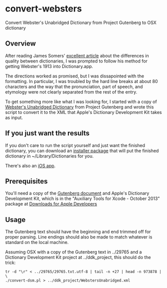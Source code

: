 convert-websters
================

Convert Webster's Unabridged Dictionary from Project Gutenberg to OSX dictionary

## Overview

After reading James Somers' [excellent article][jsomersDictionary] about the
differences in quality between dictionaries, I was prompted to follow his method
for getting Webster's 1913 into Dictionary.app.

The directions worked as promised, but I was dissapointed with the formatting.
In particular, I was troubled by the hard line breaks at about 80 characters
and the way that the pronunciation, part of speech, and etymology were not
clearly separated from the rest of the entry.

To get something more like what I was looking for, I started with a copy of
[Webster's Unabridged Dictionary][gutenbergWebsters] from Project Gutenberg and
wrote this script to convert it to the XML that Apple's Dictionary Development
Kit takes as input.

## If you just want the results

If you don't care to run the script yourself and just want the finished
dictionary, you can download an [installer package][installerPackage] that will
put the finished dictionary in \~/Library/Dictionaries for you.

There's also an [iOS app][app].

## Prerequisites

You'll need a copy of the [Gutenberg document][gutenbergWebsters] and Apple's
Dictionary Development Kit, which is in the "Auxiliary Tools for Xcode - October
2013" package at  [Downloads for Apple Developers][developerDownloads]

## Usage

The Gutenberg text should have the beginning and end trimmed off for proper
parsing.  Line endings should also be made to match whatever is standard on the
local machine.

Assuming OSX with a copy of the Gutenberg text in ../29765 and a Dictionary
Development Kit project at ../ddk_project, this should do the trick:

    tr -d "\r" < ../29765/29765.txt.utf-8 | tail -n +27 | head -n 973878 | \
    ./convert-dsm.pl > ../ddk_project/WebstersUnabridged.xml

[jsomersDictionary]: http://jsomers.net/blog/dictionary
[gutenbergWebsters]: http://www.gutenberg.org/ebooks/29765
[developerDownloads]: https://developer.apple.com/downloads/index.action
[installerPackage]: http://parksdigital.com/Webster%27s%20Unabridged%20Dictionary.pkg
[app]: https://itunes.apple.com/app/id943993346
